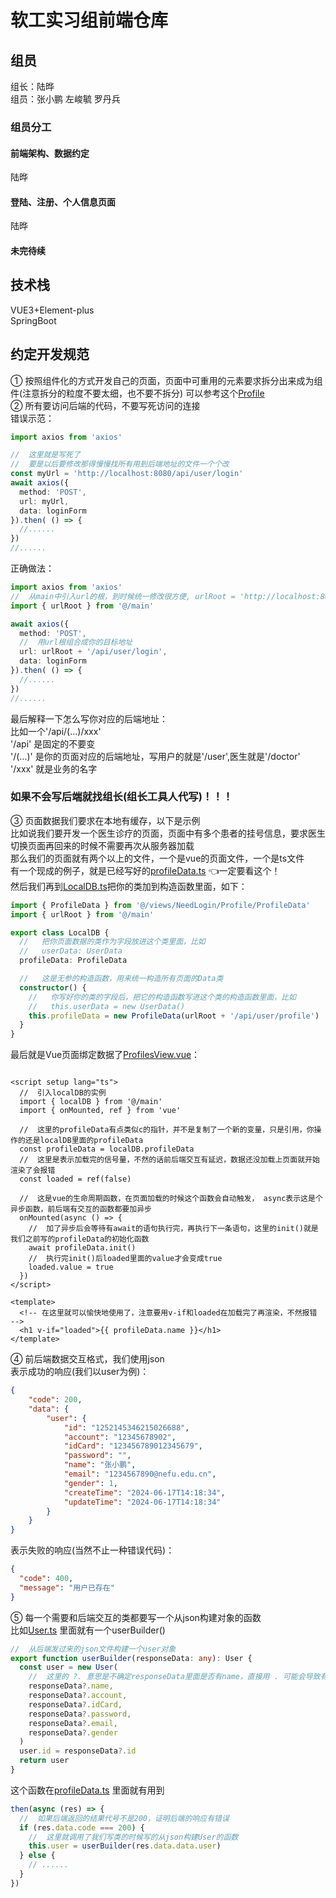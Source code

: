 # 软工实习组前端仓库

## 组员
组长：陆晔  
组员：张小鹏 左峻毓 罗丹兵  
### 组员分工
#### 前端架构、数据约定
陆晔
#### 登陆、注册、个人信息页面
陆晔
#### 未完待续


## 技术栈
VUE3+Element-plus   
SpringBoot 

## 约定开发规范
① 按照组件化的方式开发自己的页面，页面中可重用的元素要求拆分出来成为组件(注意拆分的粒度不要太细，也不要不拆分)
可以参考这个[Profile](Curriculum-vue/src/views/NeedLogin/Profile)  
② 所有要访问后端的代码，不要写死访问的连接  
错误示范：
```ts
import axios from 'axios'

//  这里就是写死了
//  要是以后要修改那得慢慢找所有用到后端地址的文件一个个改
const myUrl = 'http://localhost:8080/api/user/login'
await axios({
  method: 'POST',
  url: myUrl,
  data: loginForm
}).then( () => {
  //......
})
//......
```
正确做法：  
```ts
import axios from 'axios'
//  从main中引入url的根，到时候统一修改很方便, urlRoot = 'http://localhost:8080'
import { urlRoot } from '@/main'

await axios({
  method: 'POST',
  //  用url根组合成你的目标地址
  url: urlRoot + '/api/user/login',
  data: loginForm
}).then( () => {
  //......
})
//......
```
最后解释一下怎么写你对应的后端地址：  
比如一个'/api/(...)/xxx'  
'/api' 是固定的不要变  
'/(...)' 是你的页面对应的后端地址，写用户的就是'/user',医生就是'/doctor'  
'/xxx' 就是业务的名字  
### 如果不会写后端就找组长(组长工具人代写)！！！
③ 页面数据我们要求在本地有缓存，以下是示例  
比如说我们要开发一个医生诊疗的页面，页面中有多个患者的挂号信息，要求医生切换页面再回来的时候不需要再次从服务器加载  
那么我们的页面就有两个以上的文件，一个是vue的页面文件，一个是ts文件  
有一个现成的例子，就是已经写好的[profileData.ts](Curriculum-vue/src/views/NeedLogin/Profile/ProfileData.ts)
👈一定要看这个！  
然后我们再到[LocalDB.ts](Curriculum-vue/src/components/classes/LocalDB.ts)把你的类加到构造函数里面，如下：
```ts
import { ProfileData } from '@/views/NeedLogin/Profile/ProfileData'
import { urlRoot } from '@/main'

export class LocalDB {
  //   把你页面数据的类作为字段放进这个类里面，比如
  //   userData: UserData
  profileData: ProfileData

  //   这是无参的构造函数，用来统一构造所有页面的Data类
  constructor() {
    //   你写好你的类的字段后，把它的构造函数写进这个类的构造函数里面，比如
    //   this.userData = new UserData()
    this.profileData = new ProfileData(urlRoot + '/api/user/profile')
  }
}
```
最后就是Vue页面绑定数据了[ProfilesView.vue](Curriculum-vue/src/views/NeedLogin/Profile/ProfilesView.vue)：

```vue

<script setup lang="ts">
  //  引入localDB的实例
  import { localDB } from '@/main'
  import { onMounted, ref } from 'vue'

  //  这里的profileData有点类似c的指针，并不是复制了一个新的变量，只是引用，你操作的还是localDB里面的profileData
  const profileData = localDB.profileData
  //  这里是表示加载完的信号量，不然的话前后端交互有延迟，数据还没加载上页面就开始渲染了会报错
  const loaded = ref(false)

  //  这是vue的生命周期函数，在页面加载的时候这个函数会自动触发， async表示这是个异步函数，前后端有交互的函数都要加异步
  onMounted(async () => {
    //  加了异步后会等待有await的语句执行完，再执行下一条语句，这里的init()就是我们之前写的profileData的初始化函数
    await profileData.init()
    //  执行完init()后loaded里面的value才会变成true
    loaded.value = true
  })
</script>

<template>
  <!-- 在这里就可以愉快地使用了，注意要用v-if和loaded在加载完了再渲染，不然报错 -->
  <h1 v-if="loaded">{{ profileData.name }}</h1>
</template>
```
④ 前后端数据交互格式，我们使用json  
表示成功的响应(我们以user为例)：
```json
{
    "code": 200,
    "data": {
        "user": {
            "id": "1252145346215026688",
            "account": "12345678902",
            "idCard": "123456789012345679",
            "password": "",
            "name": "张小鹏",
            "email": "1234567890@nefu.edu.cn",
            "gender": 1,
            "createTime": "2024-06-17T14:18:34",
            "updateTime": "2024-06-17T14:18:34"
        }
    }
}
```
表示失败的响应(当然不止一种错误代码)：
```json
{
  "code": 400,
  "message": "用户已存在"
}
```
⑤ 每一个需要和后端交互的类都要写一个从json构建对象的函数  
比如[User.ts](Curriculum-vue/src/components/classes/User.ts)
里面就有一个userBuilder()
```ts
//  从后端发过来的json文件构建一个user对象
export function userBuilder(responseData: any): User {
  const user = new User(
    //  这里的 ?. 意思是不确定responseData里面是否有name，直接用 . 可能会导致有时候报错
    responseData?.name,
    responseData?.account,
    responseData?.idCard,
    responseData?.password,
    responseData?.email,
    responseData?.gender
  )
  user.id = responseData?.id
  return user
}
```
这个函数在[profileData.ts](Curriculum-vue/src/views/NeedLogin/Profile/ProfileData.ts)
里面就有用到
```ts
then(async (res) => {
  //  如果后端返回的结果代号不是200，证明后端的响应有错误
  if (res.data.code === 200) {
    //  这里就调用了我们写类的时候写的从json构建User的函数
    this.user = userBuilder(res.data.data.user)
  } else {
    // ......
  }
})
```

